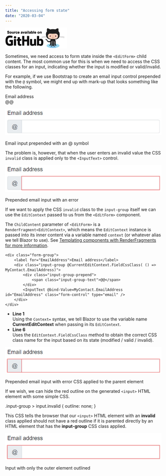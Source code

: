 ```yaml
---
title: "Accessing form state"
date: "2020-03-04"
---
```


[![](images/SourceLink-e1567978928628.png)](https://github.com/mrpmorris/blazor-university/tree/master/src/Forms/AccessingFormState)

Sometimes, we need access to form state inside the `<EditForm>` child content. The most common use for this is when we need to access the CSS classes for an input, indicating whether the input is modified or valid/invalid.

For example, if we use Bootstrap to create an email input control prepended with the `@` symbol, we might end up with mark-up that looks something like the following.

<div class="form-group">
	<label for="EmailAddress">Email address</label>
	<div class="input-group">
		<div class="input-group-prepend">
			<span class="input-group-text">@@</span>
		</div>
		<InputText @bind-Value=MyContact.EmailAddress id="EmailAddress" class="form-control" type="email" />
	</div>
</div>

![](images/PrependedEmail.jpg)

Email input prepended with an @ symbol

The problem is, however, that when the user enters an invalid value the CSS `invalid` class is applied only to the `<InputText>` control.

![](images/PrependedEmailError.jpg)

Prepended email input with an error

If we want to apply the CSS `invalid` class to the `input-group` itself we can use the `EditContext` passed to us from the `<EditForm>` component.

The `ChildContent` parameter of `<EditForm>` is a `RenderFragment<EditContext>`, which means the `EditContext` instance is passed into its inner content via a variable named `context` (or whatever alias we tell Blazor to use). See [Templating components with RenderFragments for more information](/templating-components-with-renderfragements/).

<EditForm Model=@MyContact Context="CurrentEditContext">
	<DataAnnotationsValidator />

	<div class="form-group">
		<label for="EmailAddress">Email address</label>
		<div class="input-group @CurrentEditContext.FieldCssClass( () => MyContact.EmailAddress)">
			<div class="input-group-prepend">
				<span class="input-group-text">@@</span>
			</div>
			<InputText @bind-Value=MyContact.EmailAddress id="EmailAddress" class="form-control" type="email" />
		</div>
	</div>

</EditForm>

- **Line 1**  
    Using the `Context=` syntax, we tell Blazor to use the variable name **CurrentEditContext** when passing in its `EditContext`.
- **Line 6**  
    Uses the `EditContext.FieldCssClass` method to obtain the correct CSS class name for the input based on its state (modified / valid / invalid).

![](images/PrependedEmailError2.jpg)

Prepended email input with error CSS applied to the parent element

If we wish, we can hide the red outline on the generated `<input>` HTML element with some simple CSS.

.input-group > input.invalid
{
	outline: none;
}

This CSS tells the browser that our `<input>` HTML element with an **invalid** class applied should not have a red outline if it is parented directly by an HTML element that has the **input-group** CSS class applied.

![](images/PrependedEmailError3.jpg)

Input with only the outer element outlined

